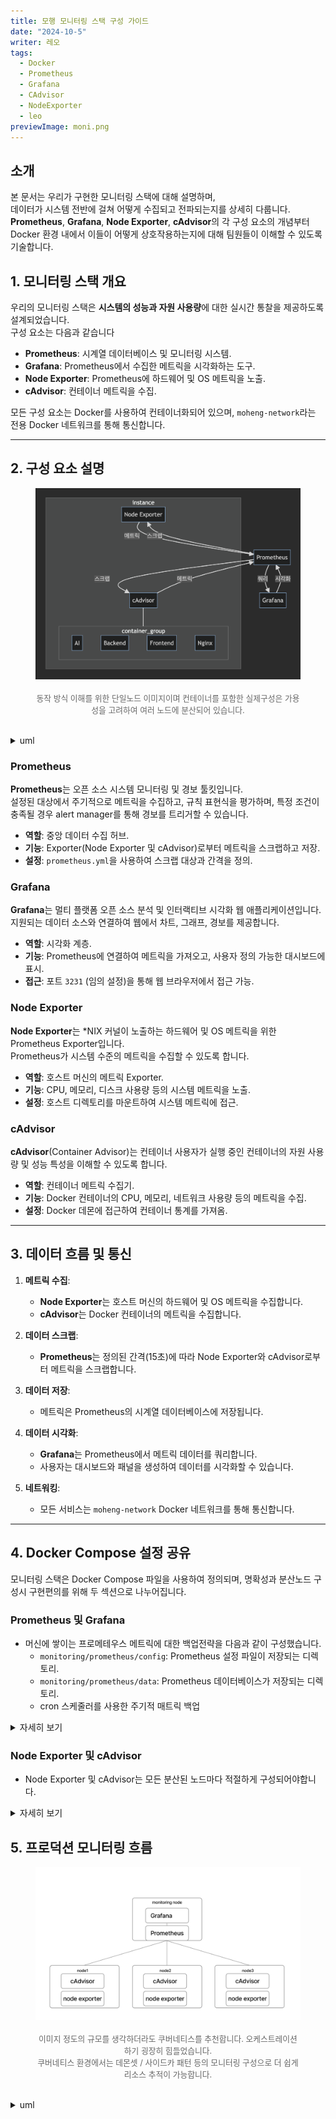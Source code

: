 ```yaml
---
title: 모행 모니터링 스택 구성 가이드
date: "2024-10-5"
writer: 레오
tags:
  - Docker
  - Prometheus
  - Grafana
  - CAdvisor
  - NodeExporter
  - leo
previewImage: moni.png
---
```


## 소개

본 문서는 우리가 구현한 모니터링 스택에 대해 설명하며, <br>
데이터가 시스템 전반에 걸쳐 어떻게 수집되고 전파되는지를 상세히 다룹니다. <br>
**Prometheus**, **Grafana**, **Node Exporter**, **cAdvisor**의 각 구성 요소의 개념부터 Docker 환경 내에서 이들이 어떻게 상호작용하는지에 대해 팀원들이 이해할 수 있도록 기술합니다.

## 1. 모니터링 스택 개요

우리의 모니터링 스택은 **시스템의 성능과 자원 사용량**에 대한 실시간 통찰을 제공하도록 설계되었습니다. <br>
구성 요소는 다음과 같습니다

- **Prometheus**: 시계열 데이터베이스 및 모니터링 시스템.
- **Grafana**: Prometheus에서 수집한 메트릭을 시각화하는 도구.
- **Node Exporter**: Prometheus에 하드웨어 및 OS 메트릭을 노출.
- **cAdvisor**: 컨테이너 메트릭을 수집.

모든 구성 요소는 Docker를 사용하여 컨테이너화되어 있으며, `moheng-network`라는 전용 Docker 네트워크를 통해 통신합니다.

---

## 2. 구성 요소 설명

<figure>
  <img src="./assets/uml.png" alt="uml" />
  <br>
  <br>
  <figcaption style="text-align: center; font-size: 0.8rem; color: #666;">동작 방식 이해를 위한 단일노드 이미지이며 컨테이너를 포함한 실제구성은 가용성을 고려하여 여러 노드에 분산되어 있습니다.</figcaption>
</figure>

<br>

<details>
<summary> uml</summary>

```mermaid
graph TD;
pro[Prometheus] <-- 인스턴스 메트릭 수집 --> node_exporter[Node Exporter]
cadvisor[cAdvisor] <-- 컨테이너 메트릭 수집 --> pro
pro <-- 쿼리 / 시각화--> gra[Grafana]
cadvisor -.- container_group["Container Group"]
node_exporter -.- instance
user -- 대시보드 --> gra

subgraph instance
  subgraph container_group
  ai[AI]
  back[Backend]
  front[Frontend]
  nginx[Nginx]
  end
node_exporter
cadvisor
end
```

</details>

### Prometheus

**Prometheus**는 오픈 소스 시스템 모니터링 및 경보 툴킷입니다. <br>
설정된 대상에서 주기적으로 메트릭을 수집하고, 규칙 표현식을 평가하며, 특정 조건이 충족될 경우 alert manager를 통해 경보를 트리거할 수 있습니다.

- **역할**: 중앙 데이터 수집 허브.
- **기능**: Exporter(Node Exporter 및 cAdvisor)로부터 메트릭을 스크랩하고 저장.
- **설정**: `prometheus.yml`을 사용하여 스크랩 대상과 간격을 정의.

### Grafana

**Grafana**는 멀티 플랫폼 오픈 소스 분석 및 인터랙티브 시각화 웹 애플리케이션입니다. <br>
지원되는 데이터 소스와 연결하여 웹에서 차트, 그래프, 경보를 제공합니다.

- **역할**: 시각화 계층.
- **기능**: Prometheus에 연결하여 메트릭을 가져오고, 사용자 정의 가능한 대시보드에 표시.
- **접근**: 포트 `3231` (임의 설정)을 통해 웹 브라우저에서 접근 가능.

### Node Exporter

**Node Exporter**는 \*NIX 커널이 노출하는 하드웨어 및 OS 메트릭을 위한 Prometheus Exporter입니다. <br>
Prometheus가 시스템 수준의 메트릭을 수집할 수 있도록 합니다.

- **역할**: 호스트 머신의 메트릭 Exporter.
- **기능**: CPU, 메모리, 디스크 사용량 등의 시스템 메트릭을 노출.
- **설정**: 호스트 디렉토리를 마운트하여 시스템 메트릭에 접근.

### cAdvisor

**cAdvisor**(Container Advisor)는 컨테이너 사용자가 실행 중인 컨테이너의 자원 사용량 및 성능 특성을 이해할 수 있도록 합니다.

- **역할**: 컨테이너 메트릭 수집기.
- **기능**: Docker 컨테이너의 CPU, 메모리, 네트워크 사용량 등의 메트릭을 수집.
- **설정**: Docker 데몬에 접근하여 컨테이너 통계를 가져옴.

---

## 3. 데이터 흐름 및 통신

1. **메트릭 수집**:

   - **Node Exporter**는 호스트 머신의 하드웨어 및 OS 메트릭을 수집합니다.
   - **cAdvisor**는 Docker 컨테이너의 메트릭을 수집합니다.

2. **데이터 스크랩**:

   - **Prometheus**는 정의된 간격(15초)에 따라 Node Exporter와 cAdvisor로부터 메트릭을 스크랩합니다.

3. **데이터 저장**:

   - 메트릭은 Prometheus의 시계열 데이터베이스에 저장됩니다.

4. **데이터 시각화**:

   - **Grafana**는 Prometheus에서 메트릭 데이터를 쿼리합니다.
   - 사용자는 대시보드와 패널을 생성하여 데이터를 시각화할 수 있습니다.

5. **네트워킹**:
   - 모든 서비스는 `moheng-network` Docker 네트워크를 통해 통신합니다.

---

## 4. Docker Compose 설정 공유

모니터링 스택은 Docker Compose 파일을 사용하여 정의되며, 명확성과 분산노드 구성시 구현편의를 위해 두 섹션으로 나누어집니다.

### Prometheus 및 Grafana

- 머신에 쌓이는 프로메테우스 메트릭에 대한 백업전략을 다음과 같이 구성했습니다.
  - `monitoring/prometheus/config`: Prometheus 설정 파일이 저장되는 디렉토리.
  - `monitoring/prometheus/data`: Prometheus 데이터베이스가 저장되는
    디렉토리.
  - cron 스케줄러를 사용한 주기적 매트릭 백업

<details>
<summary> 자세히 보기</summary>

```yaml
services:
  prometheus:
    container_name: prometheus
    image: prom/prometheus:latest
    volumes:
      - ./monitoring/prometheus/config:/etc/prometheus
      - ./monitoring/prometheus/data:/prometheus
    command:
      - "--config.file=/etc/prometheus/prometheus.yml"
      - "--storage.tsdb.path=/prometheus"
    expose:
      - "9090"
    networks:
      - moheng-network
    restart: always

  grafana:
    container_name: grafana
    image: grafana/grafana:latest
    volumes:
      - ./monitoring/grafana:/var/lib/grafana
    env_file:
      - .env
    ports:
      - 3231:3000
    networks:
      - moheng-network
    restart: always

networks:
  moheng-network:
    name: moheng-network
    driver: bridge
```

</details>

### Node Exporter 및 cAdvisor

- Node Exporter 및 cAdvisor는 모든 분산된 노드마다 적절하게 구성되어야합니다.

<details>
<summary> 자세히 보기</summary>

```yaml
services:
  node-exporter:
    container_name: node-exporter
    image: prom/node-exporter:latest
    volumes:
      - /proc:/host/proc:ro
      - /sys:/host/sys:ro
      - /:/rootfs:ro
    command:
      - "--path.procfs=/host/proc"
      - "--path.sysfs=/host/sys"
      - "--collector.filesystem.mount-points-exclude=^/(sys|proc|dev|host|etc)($$|/)"
    expose:
      - "9100"
    networks:
      - moheng-network
    restart: unless-stopped

  cadvisor:
    container_name: cadvisor
    image: gcr.io/cadvisor/cadvisor:latest
    volumes:
      - /:/rootfs:ro
      - /var/run:/var/run:ro
      - /sys:/sys:ro
      - /var/lib/docker/:/var/lib/docker:ro
      - /dev/disk/:/dev/disk:ro
      - /var/run/docker.sock:/var/run/docker.sock:ro
    expose:
      - "8080"
    networks:
      - moheng-network
    restart: unless-stopped
    command:
      - --docker_only=true
      - --storage_duration=1m
      - --housekeeping_interval=10s

networks:
  moheng-network:
    name: moheng-network
    driver: bridge
```

</details>

## 5. 프로덕션 모니터링 흐름

<figure>
  <img src="./assets/monitoring.png" alt="uml" />  
  <br>
  <br>
  <figcaption style="text-align: center; font-size: 0.8rem; color: #666;"> 이미지 정도의 규모를 생각하더라도 쿠버네티스를 추천합니다. 오케스트레이션하기 굉장히 힘들었습니다. <br> 쿠버네티스 환경에서는 데몬셋 / 사이드카 패턴 등의 모니터링 구성으로 더 쉽게 리소스 추적이 가능합니다.</figcaption>
</figure>

<br>

<details>
<summary>uml</summary>

```mermaid
graph LR
pro[Prometheus]
node_exporter[Node Exporter]
cadvisor[cAdvisor]
gra[Grafana]

subgraph scale[scale group]
subgraph node1
node_exporter[Node Exporter]
container_group["Container Group"] --- cadvisor[cAdvisor]
end
subgraph node2
node_exporter2[Node Exporter]
container_group2["Container Group"] --- cadvisor2[cAdvisor]
end
subgraph node3
node_exporter3[Node Exporter]
container_group3["Container Group"] --- cadvisor3[cAdvisor]
end
end

subgraph monitoring[monitoring node]
pro --- gra[Grafana]
pro --- node_exporter
pro --- cadvisor
pro --- node_exporter2
pro --- cadvisor2
pro --- node_exporter3
pro --- cadvisor3
end

```

</details>
